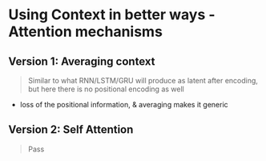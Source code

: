 # Using Context in better ways -  Attention mechanisms

## Version 1: Averaging context 
> Similar to what RNN/LSTM/GRU will produce as latent after encoding, but here there is no positional encoding as well

* loss of the positional information, \& averaging makes it generic 

## Version 2: Self Attention
> Pass